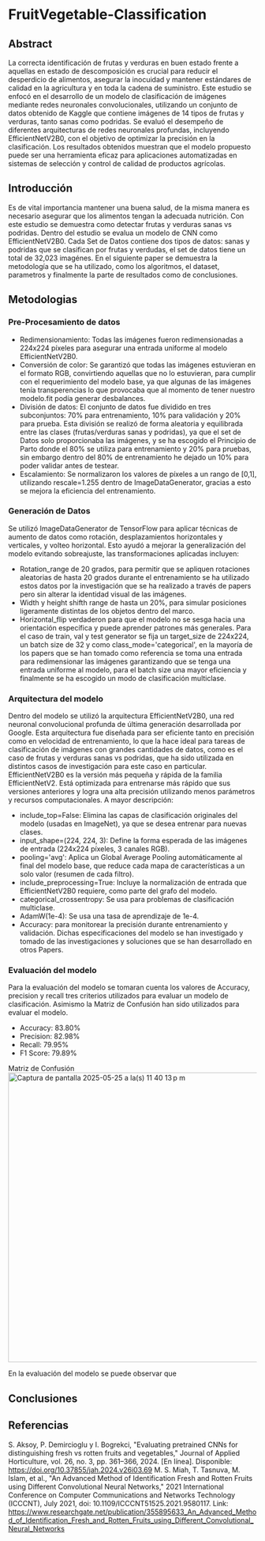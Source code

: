 # FruitVegetable-Classification

## Abstract 
La correcta identificación de frutas y verduras en buen estado frente a aquellas en estado de descomposición es crucial para reducir el desperdicio de alimentos, asegurar la inocuidad y mantener estándares de calidad en la agricultura y en toda la cadena de suministro. Este estudio se enfocó en el desarrollo de un modelo de clasificación de imágenes mediante redes neuronales convolucionales, utilizando un conjunto de datos obtenido de Kaggle que contiene imágenes de 14 tipos de frutas y verduras, tanto sanas como podridas. Se evaluó el desempeño de diferentes arquitecturas de redes neuronales profundas, incluyendo EfficientNetV2B0, con el objetivo de optimizar la precisión en la clasificación. Los resultados obtenidos muestran que el modelo propuesto puede ser una herramienta eficaz para aplicaciones automatizadas en sistemas de selección y control de calidad de productos agrícolas.

## Introducción 
Es de vital importancia mantener una buena salud, de la misma manera es necesario asegurar que los alimentos tengan la adecuada nutrición. Con este estudio se demuestra como detectar frutas y verduras sanas vs podridas. Dentro del estudio se evalua un modelo de CNN como EfficientNetV2B0. Cada Set de Datos contiene dos tipos de datos: sanas y podridas que se clasifican por frutas y verdudas, el set de datos tiene un total de 32,023 imagénes. En el siguiente paper se demuestra la metodología que se ha utilizado, como los algoritmos, el dataset, parametros y finalmente la parte de resultados como de conclusiones. 

## Metodologias 
### Pre-Procesamiento de datos  
* Redimensionamiento: Todas las imágenes fueron redimensionadas a 224x224 píxeles para asegurar una entrada uniforme al modelo EfficientNetV2B0.
* Conversión de color: Se garantizó que todas las imágenes estuvieran en el formato RGB, convirtiendo aquellas que no lo estuvieran, para cumplir con el requerimiento del modelo base, ya que algunas de las imágenes tenía transperencias lo que provocaba que al momento de tener nuestro modelo.fit podía generar desbalances. 
* División de datos: El conjunto de datos fue dividido en tres subconjuntos: 70% para entrenamiento, 10% para validación y 20% para prueba. Esta división se realizó de forma aleatoria y equilibrada entre las clases (frutas/verduras sanas y podridas), ya que el set de Datos solo proporcionaba las imágenes, y se ha escogido el Principio de Parto donde el 80% se utiliza para entrenamiento y 20% para pruebas, sin embargo dentro del 80% de entrenamiento he dejado un 10% para poder validar antes de testear. 
* Escalamiento: Se normalizaron los valores de píxeles a un rango de [0,1], utilizando rescale=1.255 dentro de ImageDataGenerator, gracias a esto se mejora la eficiencia del entrenamiento. 

### Generación de Datos 
Se utilizó ImageDataGenerator de TensorFlow para aplicar técnicas de aumento de datos como rotación, desplazamientos horizontales y verticales, y volteo horizontal. Esto ayudó a mejorar la generalización del modelo evitando sobreajuste, las transformaciones aplicadas incluyen: 
* Rotation_range de 20 grados, para permitir que se apliquen rotaciones aleatorias de hasta 20 grados durante el entrenamiento se ha utilizado estos datos por la investigación que se ha realizado a través de papers pero sin alterar la identidad visual de las imágenes. 
* Width y height shifth range de hasta un 20%, para simular posiciones ligeramente distintas de los objetos dentro del marco.
* Horizontal_flip verdaderon para que el modelo no se sesga hacia una orientación específica y puede aprender patrones más generales.
Para el caso de train, val y test generator se fija un target_size de 224x224, un batch size de 32 y como class_mode='categorical', en la mayoría de los papers que se han tomado como referencia se toma una entrada para redimensionar las imágenes garantizando que se tenga una entrada uniforme al modelo, para el batch size una mayor eficiencia y finalmente se ha escogido un modo de clasificación multiclase.

### Arquitectura del modelo 
Dentro del modelo se utilizó la arquitectura EfficientNetV2B0, una red neuronal convolucional profunda de última generación desarrollada por Google. Esta arquitectura fue diseñada para ser eficiente tanto en precisión como en velocidad de entrenamiento, lo que la hace ideal para tareas de clasificación de imágenes con grandes cantidades de datos, como es el caso de frutas y verduras sanas vs podridas, que ha sido utilizada en distintos casos de investigación para este caso en particular. EfficientNetV2B0 es la versión más pequeña y rápida de la familia EfficientNetV2. Está optimizada para entrenarse más rápido que sus versiones anteriores y logra una alta precisión utilizando menos parámetros y recursos computacionales. A mayor descripción: 
* include_top=False: Elimina las capas de clasificación originales del modelo (usadas en ImageNet), ya que se desea entrenar para nuevas clases.
* input_shape=(224, 224, 3): Define la forma esperada de las imágenes de entrada (224x224 píxeles, 3 canales RGB).
* pooling='avg': Aplica un Global Average Pooling automáticamente al final del modelo base, que reduce cada mapa de características a un solo valor (resumen de cada filtro).
* include_preprocessing=True: Incluye la normalización de entrada que EfficientNetV2B0 requiere, como parte del grafo del modelo.
* categorical_crossentropy: Se usa para problemas de clasificación multiclase.
* AdamW(1e-4): Se usa una tasa de aprendizaje de 1e-4.
* Accuracy: para monitorear la precisión durante entrenamiento y validación.
Dichas especificaciones del modelo se han investigado y tomado de las investigaciones y soluciones que se han desarrollado en otros Papers. 


### Evaluación del modelo
Para la evaluación del modelo se tomaran cuenta los valores de Accuracy, precision y recall tres criterios utilizados para evaluar un modelo de clasificación. Asimismo la Matriz de Confusión han sido utilizados para evaluar el modelo. 
* Accuracy: 83.80%
* Precision: 82.98%
* Recall: 79.95%
* F1 Score: 79.89%

Matriz de Confusión 
<img width="586" alt="Captura de pantalla 2025-05-25 a la(s) 11 40 13 p m" src="https://github.com/user-attachments/assets/601585a8-56ee-4326-8cae-22e854374306" />

En la evaluación del modelo se puede observar que 
## Conclusiones 

## Referencias 
S. Aksoy, P. Demircioglu y I. Bogrekci, "Evaluating pretrained CNNs for distinguishing fresh vs rotten fruits and vegetables," Journal of Applied Horticulture, vol. 26, no. 3, pp. 361–366, 2024. [En línea]. Disponible: https://doi.org/10.37855/jah.2024.v26i03.69
M. S. Miah, T. Tasnuva, M. Islam, et al., "An Advanced Method of Identification Fresh and Rotten Fruits using Different Convolutional Neural Networks," 2021 International Conference on Computer Communications and Networks Technology (ICCCNT), July 2021, doi: 10.1109/ICCCNT51525.2021.9580117. Link: https://www.researchgate.net/publication/355895633_An_Advanced_Method_of_Identification_Fresh_and_Rotten_Fruits_using_Different_Convolutional_Neural_Networks 
